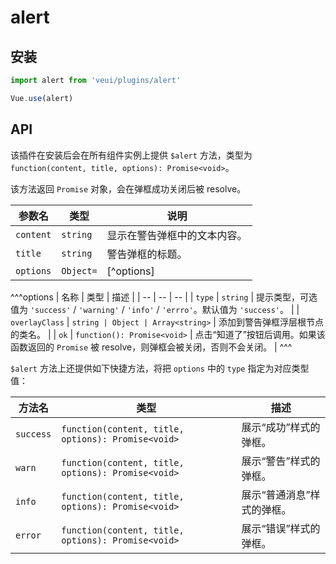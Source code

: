 # alert

## 安装

```js
import alert from 'veui/plugins/alert'

Vue.use(alert)
```

## API

该插件在安装后会在所有组件实例上提供 `$alert` 方法，类型为 `function(content, title, options): Promise<void>`。

该方法返回 `Promise` 对象，会在弹框成功关闭后被 resolve。

| 参数名 | 类型 | 说明 |
| -- | -- | -- |
| `content` | `string` | 显示在警告弹框中的文本内容。 |
| `title` | `string` | 警告弹框的标题。 |
| `options` | `Object=` | [^options] |

^^^options
| 名称 | 类型 | 描述 |
| -- | -- | -- |
| `type` | `string` | 提示类型，可选值为 `'success'` / `'warning'` / `'info'` / `'errro'`。默认值为 `'success'`。 |
| `overlayClass` | `string | Object | Array<string>` | 添加到警告弹框浮层根节点的类名。 |
| `ok` | `function(): Promise<void>` | 点击“知道了”按钮后调用。如果该函数返回的 `Promise` 被 resolve，则弹框会被关闭，否则不会关闭。 |
^^^

`$alert` 方法上还提供如下快捷方法，将把 `options` 中的 `type` 指定为对应类型值：

| 方法名 | 类型 | 描述 |
| -- | -- | -- |
| `success` | `function(content, title, options): Promise<void>` | 展示“成功”样式的弹框。 |
| `warn` | `function(content, title, options): Promise<void>` | 展示“警告”样式的弹框。 |
| `info` | `function(content, title, options): Promise<void>` | 展示“普通消息”样式的弹框。 |
| `error` | `function(content, title, options): Promise<void>` | 展示“错误”样式的弹框。 |
